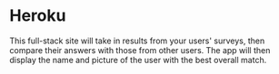 # Heroku
This full-stack site will take in results from your users' surveys, then compare their answers with those from other users. The app will then display the name and picture of the user with the best overall match.
